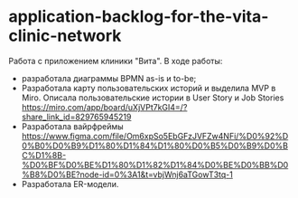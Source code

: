 # application-backlog-for-the-vita-clinic-network
Работа с приложением клиники "Вита".
В ходе работы:
- разработала диаграммы BPMN as-is и to-be;
- Разработала карту пользовательских историй и выделила MVP в Miro. Описала пользовательские истории в User Story и Job Stories https://miro.com/app/board/uXjVPt7kGI4=/?share_link_id=829765945219
- Разработала вайрфреймы https://www.figma.com/file/Om6xpSo5EbGFzJVFZw4NFi/%D0%92%D0%B0%D0%B9%D1%80%D1%84%D1%80%D0%B5%D0%B9%D0%BC%D1%8B-%D0%BF%D0%BE%D1%80%D1%82%D1%84%D0%BE%D0%BB%D0%B8%D0%BE?node-id=0%3A1&t=vbjWnj6aTGowT3tq-1
- Разработала ER-модели.
